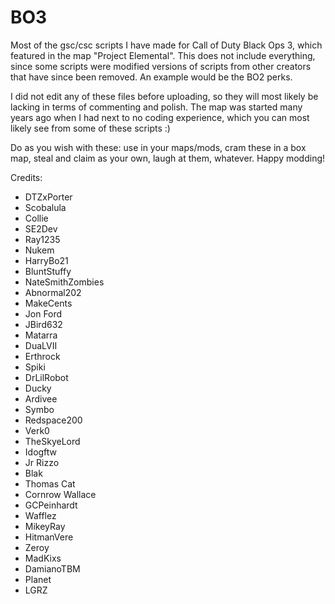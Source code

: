 # BO3
Most of the gsc/csc scripts I have made for Call of Duty Black Ops 3, which featured in the map "Project Elemental". This does not include everything, since some scripts were modified versions of scripts from other creators that have since been removed. An example would be the BO2 perks.

I did not edit any of these files before uploading, so they will most likely be lacking in terms of commenting and polish. The map was started many years ago when I had next to no coding experience, which you can most likely see from some of these scripts :)

Do as you wish with these: use in your maps/mods, cram these in a box map, steal and claim as your own, laugh at them, whatever.
Happy modding!

Credits:
- DTZxPorter
- Scobalula
- Collie
- SE2Dev
- Ray1235
- Nukem
- HarryBo21
- BluntStuffy
- NateSmithZombies
- Abnormal202
- MakeCents
- Jon Ford
- JBird632
- Matarra
- DuaLVII
- Erthrock
- Spiki
- DrLilRobot
- Ducky
- Ardivee
- Symbo
- Redspace200
- Verk0
- TheSkyeLord
- Idogftw
- Jr Rizzo
- Blak
- Thomas Cat
- Cornrow Wallace
- GCPeinhardt
- Wafflez
- MikeyRay
- HitmanVere
- Zeroy
- MadKixs
- DamianoTBM
- Planet
- LGRZ
